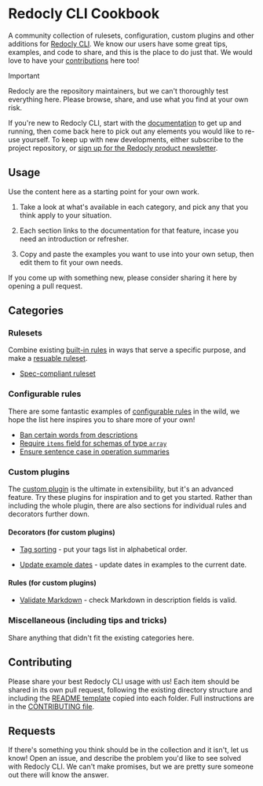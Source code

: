 # Redocly CLI Cookbook

A community collection of rulesets, configuration, custom plugins and other additions for [Redocly CLI](https://github.com/Redocly/redocly-cli). We know our users have some great tips, examples, and code to share, and this is the place to do just that. We would love to have your [contributions](#contributing) here too!

> [!IMPORTANT]
> Redocly are the repository maintainers, but we can't thoroughly test everything here. Please browse, share, and use what you find at your own risk.

If you're new to Redocly CLI, start with the [documentation](https://redocly.com/docs/cli/) to get up and running, then come back here to pick out any elements you would like to re-use yourself. To keep up with new developments, either subscribe to the project repository, or [sign up for the Redocly product newsletter](https://redocly.com/product-updates/).

## Usage

Use the content here as a starting point for your own work.

1. Take a look at what's available in each category, and pick any that you think apply to your situation.

2. Each section links to the documentation for that feature, incase you need an introduction or refresher.

3. Copy and paste the examples you want to use into your own setup, then edit them to fit your own needs.

If you come up with something new, please consider sharing it here by opening a pull request.

## Categories

### Rulesets

Combine existing [built-in rules](https://redocly.com/docs/cli/rules/built-in-rules/) in ways that serve a specific purpose, and make a [resuable ruleset](https://redocly.com/docs/cli/guides/configure-rules/#create-a-reusable-ruleset).

- [Spec-compliant ruleset](rulesets/spec-compliant/)

### Configurable rules

There are some fantastic examples of [configurable rules](https://redocly.com/docs/cli/rules/configurable-rules/) in the wild, we hope the list here inspires you to share more of your own!

- [Ban certain words from descriptions](configurable-rules/description-banned-words/)
- [Require `items` field for schemas of type `array`](configurable-rules/required-items-for-array-schemas/)
- [Ensure sentence case in operation summaries](configurable-rules/operation-summary-sentence-case)

### Custom plugins

The [custom plugin](https://redocly.com/docs/cli/custom-plugins/) is the ultimate in extensibility, but it's an advanced feature. Try these plugins for inspiration and to get you started. Rather than including the whole plugin, there are also sections for individual rules and decorators further down.

#### Decorators (for custom plugins)

- [Tag sorting](./custom-plugin-decorators/tag-sorting) - put your tags list in alphabetical order.

- [Update example dates](./custom-plugin-decorators/update-example-dates) - update dates in examples to the current date.

#### Rules (for custom plugins)

- [Validate Markdown](./custom-plugin-rules/markdown-validator) - check Markdown in description fields is valid.

### Miscellaneous (including tips and tricks)

Share anything that didn't fit the existing categories here.

## Contributing

Please share your best Redocly CLI usage with us! Each item should be shared in its own pull request, following the existing directory structure and including the [README template](readme-template.md) copied into each folder. Full instructions are in the [CONTRIBUTING file](CONTRIBUTING.md).

## Requests

If there's something you think should be in the collection and it isn't, let us know! Open an issue, and describe the problem you'd like to see solved with Redocly CLI. We can't make promises, but we are pretty sure someone out there will know the answer.
